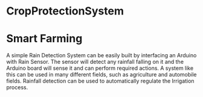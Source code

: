# CropProtectionSystem
# Smart Farming

A simple Rain Detection System can be easily built by interfacing an Arduino with Rain Sensor. The sensor will detect any rainfall falling on it and the Arduino board will sense it and can perform required actions. A system like this can be used in many different fields, such as agriculture and automobile fields. Rainfall detection can be used 
to automatically regulate the Irrigation process.
